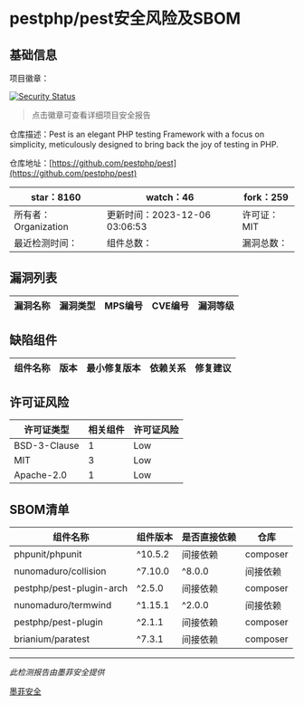 # pestphp/pest安全风险及SBOM

## 基础信息

项目徽章：

[![Security Status](https://www.murphysec.com/platform3/v31/badge/1733199649206394880.svg)](https://www.murphysec.com/console/report/1712180832684867584/1733199649206394880)

> 点击徽章可查看详细项目安全报告

仓库描述：Pest is an elegant PHP testing Framework with a focus on simplicity, meticulously designed to bring back the joy of testing in PHP.

仓库地址：[https://github.com/pestphp/pest](https://github.com/pestphp/pest)

| star：8160 | watch：46 | fork：259 |
| ----------- | -------------- | ------------ |
| 所有者：Organization | 更新时间：2023-12-06 03:06:53 | 许可证：MIT |
| 最近检测时间： | 组件总数： | 漏洞总数： |




## 漏洞列表

| 漏洞名称 | 漏洞类型 | MPS编号 | CVE编号 | 漏洞等级 |
| ------- | ------ | ------- | ------ | ----- |





## 缺陷组件

| 组件名称 | 版本 | 最小修复版本 | 依赖关系 | 修复建议 |
| -------- | ---- | ------------ | -------- | -------- |





## 许可证风险

| 许可证类型 | 相关组件 | 许可证风险 |
| ---------- | -------- | ---------- |
|BSD-3-Clause|1|Low|
|MIT|3|Low|
|Apache-2.0|1|Low|




## SBOM清单

| 组件名称 | 组件版本 | 是否直接依赖 | 仓库 |
| -------- | -------- | ------------ | ---- |
|phpunit/phpunit|^10.5.2|间接依赖|composer|
|nunomaduro/collision|^7.10.0|^8.0.0|间接依赖|composer|
|pestphp/pest-plugin-arch|^2.5.0|间接依赖|composer|
|nunomaduro/termwind|^1.15.1|^2.0.0|间接依赖|composer|
|pestphp/pest-plugin|^2.1.1|间接依赖|composer|
|brianium/paratest|^7.3.1|间接依赖|composer|


------

*此检测报告由墨菲安全提供*

[墨菲安全](www.murphysec.com)